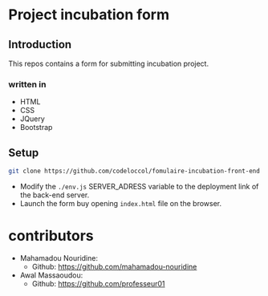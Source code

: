 # Project incubation form

## Introduction

This repos contains a form for submitting incubation project.

### written in

- HTML
- CSS
- JQuery
- Bootstrap

## Setup

```sh
git clone https://github.com/codeloccol/fomulaire-incubation-front-end
```

- Modify the `./env.js` SERVER_ADRESS variable to the deployment link of the back-end server.
- Launch the form buy opening `index.html` file on the browser.

# contributors

- Mahamadou Nouridine:
  - Github: https://github.com/mahamadou-nouridine
- Awal Massaoudou:
  - Github: https://github.com/professeur01
